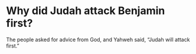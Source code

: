 # Why did Judah attack Benjamin first?

The people asked for advice from God, and Yahweh said, “Judah will attack first.”
